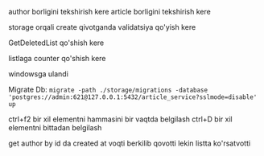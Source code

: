 author borligini tekshirish kere
article borligini tekshirish kere

storage orqali create qivotganda validatsiya qo'yish kere

GetDeletedList qo'shish kere


listlaga counter qo'shish kere

windowsga ulandi


Migrate Db:
```migrate -path ./storage/migrations -database 'postgres://admin:621@127.0.0.1:5432/article_service?sslmode=disable' up```


ctrl+f2  bir xil elementni hammasini bir vaqtda belgilash
ctrl+D bir xil elementni bittadan belgilash



get author by id da created at voqti berkilib qovotti
lekin listta ko'rsatvotti

